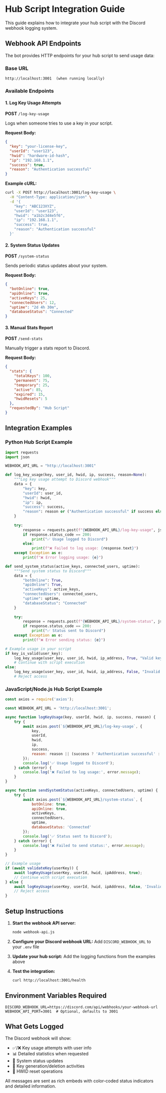 # Hub Script Integration Guide

This guide explains how to integrate your hub script with the Discord webhook logging system.

## Webhook API Endpoints

The bot provides HTTP endpoints for your hub script to send usage data:

### Base URL
```
http://localhost:3001  (when running locally)
```

### Available Endpoints

#### 1. Log Key Usage Attempts
**POST** `/log-key-usage`

Logs when someone tries to use a key in your script.

**Request Body:**
```json
{
  "key": "your-license-key",
  "userId": "user123",
  "hwid": "hardware-id-hash",
  "ip": "192.168.1.1",
  "success": true,
  "reason": "Authentication successful"
}
```

**Example cURL:**
```bash
curl -X POST http://localhost:3001/log-key-usage \
  -H "Content-Type: application/json" \
  -d '{
    "key": "ABC123XYZ",
    "userId": "user123",
    "hwid": "a1b2c3d4e5f6",
    "ip": "192.168.1.1",
    "success": true,
    "reason": "Authentication successful"
  }'
```

#### 2. System Status Updates
**POST** `/system-status`

Sends periodic status updates about your system.

**Request Body:**
```json
{
  "botOnline": true,
  "apiOnline": true,
  "activeKeys": 25,
  "connectedUsers": 12,
  "uptime": "2d 4h 30m",
  "databaseStatus": "Connected"
}
```

#### 3. Manual Stats Report
**POST** `/send-stats`

Manually trigger a stats report to Discord.

**Request Body:**
```json
{
  "stats": {
    "totalKeys": 100,
    "permanent": 75,
    "temporary": 25,
    "active": 85,
    "expired": 15,
    "hwidResets": 5
  },
  "requestedBy": "Hub Script"
}
```

## Integration Examples

### Python Hub Script Example
```python
import requests
import json

WEBHOOK_API_URL = "http://localhost:3001"

def log_key_usage(key, user_id, hwid, ip, success, reason=None):
    """Log key usage attempt to Discord webhook"""
    data = {
        "key": key,
        "userId": user_id,
        "hwid": hwid,
        "ip": ip,
        "success": success,
        "reason": reason or ("Authentication successful" if success else "Authentication failed")
    }
    
    try:
        response = requests.post(f"{WEBHOOK_API_URL}/log-key-usage", json=data)
        if response.status_code == 200:
            print("✅ Usage logged to Discord")
        else:
            print(f"❌ Failed to log usage: {response.text}")
    except Exception as e:
        print(f"❌ Error logging usage: {e}")

def send_system_status(active_keys, connected_users, uptime):
    """Send system status to Discord"""
    data = {
        "botOnline": True,
        "apiOnline": True,
        "activeKeys": active_keys,
        "connectedUsers": connected_users,
        "uptime": uptime,
        "databaseStatus": "Connected"
    }
    
    try:
        response = requests.post(f"{WEBHOOK_API_URL}/system-status", json=data)
        if response.status_code == 200:
            print("✅ Status sent to Discord")
    except Exception as e:
        print(f"❌ Error sending status: {e}")

# Example usage in your script
if key_is_valid(user_key):
    log_key_usage(user_key, user_id, hwid, ip_address, True, "Valid key")
    # Continue with script execution
else:
    log_key_usage(user_key, user_id, hwid, ip_address, False, "Invalid or expired key")
    # Reject access
```

### JavaScript/Node.js Hub Script Example
```javascript
const axios = require('axios');

const WEBHOOK_API_URL = 'http://localhost:3001';

async function logKeyUsage(key, userId, hwid, ip, success, reason) {
    try {
        await axios.post(`${WEBHOOK_API_URL}/log-key-usage`, {
            key,
            userId,
            hwid,
            ip,
            success,
            reason: reason || (success ? 'Authentication successful' : 'Authentication failed')
        });
        console.log('✅ Usage logged to Discord');
    } catch (error) {
        console.log('❌ Failed to log usage:', error.message);
    }
}

async function sendSystemStatus(activeKeys, connectedUsers, uptime) {
    try {
        await axios.post(`${WEBHOOK_API_URL}/system-status`, {
            botOnline: true,
            apiOnline: true,
            activeKeys,
            connectedUsers,
            uptime,
            databaseStatus: 'Connected'
        });
        console.log('✅ Status sent to Discord');
    } catch (error) {
        console.log('❌ Failed to send status:', error.message);
    }
}

// Example usage
if (await validateKey(userKey)) {
    await logKeyUsage(userKey, userId, hwid, ipAddress, true);
    // Continue with script execution
} else {
    await logKeyUsage(userKey, userId, hwid, ipAddress, false, 'Invalid key');
    // Reject access
}
```

## Setup Instructions

1. **Start the webhook API server:**
   ```bash
   node webhook-api.js
   ```
   
2. **Configure your Discord webhook URL:**
   Add `DISCORD_WEBHOOK_URL` to your `.env` file

3. **Update your hub script:**
   Add the logging functions from the examples above

4. **Test the integration:**
   ```bash
   curl http://localhost:3001/health
   ```

## Environment Variables Required

```env
DISCORD_WEBHOOK_URL=https://discord.com/api/webhooks/your-webhook-url
WEBHOOK_API_PORT=3001  # Optional, defaults to 3001
```

## What Gets Logged

The Discord webhook will show:
- ✅/❌ Key usage attempts with user info
- 📊 Detailed statistics when requested
- 🔧 System status updates
- 🔑 Key generation/deletion activities
- 🔄 HWID reset operations

All messages are sent as rich embeds with color-coded status indicators and detailed information.